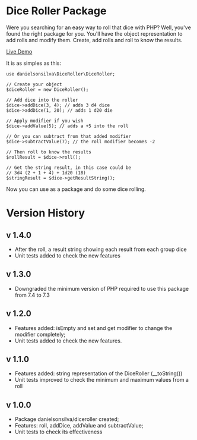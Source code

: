 # Dice Roller Package
Were you searching for an easy way to roll that dice with PHP? Well, you've found the right package for you.
You'll have the object representation to add rolls and modify them. Create, add rolls and roll to know the results.

[Live Demo](http://danielsonsilva.tech/diceroller/)

It is as simples as this:

```
use danielsonsilva\DiceRoller\DiceRoller;

// Create your object
$diceRoller = new DiceRoller();

// Add dice into the roller
$dice->addDice(3, 4); // adds 3 d4 dice
$dice->addDice(1, 20); // adds 1 d20 die

// Apply modifier if you wish
$dice->addValue(5); // adds a +5 into the roll

// Or you can subtract from that added modifier
$dice->subtractValue(7); // the roll modifier becomes -2

// Then roll to know the results
$rollResult = $dice->roll();

// Get the string result, in this case could be
// 3d4 (2 + 1 + 4) + 1d20 (18)
$stringResult = $dice->getResultString();
``` 

Now you can use as a package and do some dice rolling.

# Version History

## v 1.4.0

- After the roll, a result string showing each result from each group dice
- Unit tests added to check the new features

## v 1.3.0

- Downgraded the minimum version of PHP required to use this package from 7.4 to 7.3

## v 1.2.0

- Features added: isEmpty and set and get modifier to change the modifier completely;
- Unit tests added to check the new features.

## v 1.1.0

- Features added: string representation of the DiceRoller (__toString())
- Unit tests improved to check the minimum and maximum values from a roll

## v 1.0.0

- Package danielsonsilva/diceroller created;
- Features: roll, addDice, addValue and subtractValue;
- Unit tests to check its effectiveness